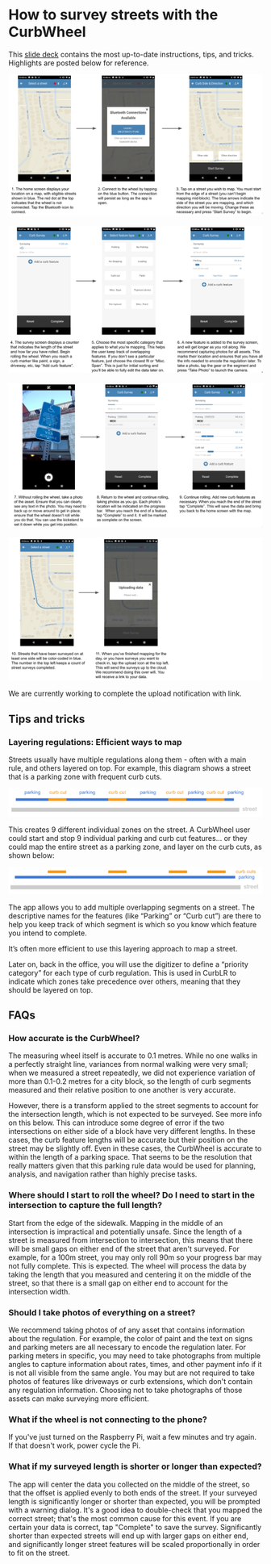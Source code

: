 # How to survey streets with the CurbWheel

This [slide deck](https://docs.google.com/presentation/d/1NqRnIblEEMXaFtzdQwLsId2Zoh3sRvoiIRdQ_2HDb48/edit#slide=id.ga62d08dcdb_0_285) contains the most up-to-date instructions, tips, and tricks. Highlights are posted below for reference.

<img src="images/howtomap1.png">
</br></br>
<img src="images/howtomap2.png">
</br></br>
<img src="images/howtomap3.png">
</br></br>
<img src="images/howtomap4.png">

We are currently working to complete the upload notification with link.

## Tips and tricks

### Layering regulations: Efficient ways to map

Streets usually have multiple regulations along them - often with a main rule, and others layered on top. For example, this diagram shows a street that is a parking zone with frequent curb cuts.

<img src="images/overlaptrick1.png" width="600">

This creates 9 different individual zones on the street. A CurbWheel user could start and stop 9 individual parking and curb cut features… or they could map the entire street as a parking zone, and layer on the curb cuts, as shown below:

<img src="images/overlaptrick2.png" width="600">

The app allows you to add multiple overlapping segments on a street. The descriptive names for the features (like “Parking” or “Curb cut”) are there to help you keep track of which segment is which so you know which feature you intend to complete.

It’s often more efficient to use this layering approach to map a street.

Later on, back in the office, you will use the digitizer to define a “priority category” for each type of curb regulation. This is used in CurbLR to indicate which zones take precedence over others, meaning that they should be layered on top.

## FAQs

### How accurate is the CurbWheel?

The measuring wheel itself is accurate to 0.1 metres. While no one walks in a perfectly straight line, variances from normal walking were very small; when we measured a street repeatedly, we did not experience variation of more than 0.1-0.2 metres for a city block, so the length of curb segments measured and their relative position to one another is very accurate.

However, there is a transform applied to the street segments to account for the intersection length, which is not expected to be surveyed. See more info on this below. This can introduce some degree of error if the two intersections on either side of a block have very different lengths. In these cases, the curb feature lengths will be accurate but their position on the street may be slightly off. Even in these cases, the CurbWheel is accurate to within the length of a parking space. That seems to be the resolution that really matters given that this parking rule data would be used for planning, analysis, and navigation rather than highly precise tasks.

### Where should I start to roll the wheel? Do I need to start in the intersection to capture the full length?

Start from the edge of the sidewalk. Mapping in the middle of an intersection is impractical and potentially unsafe. Since the length of a street is measured from intersection to intersection, this means that there will be small gaps on either end of the street that aren't surveyed. For example, for a 100m street, you may only roll 90m so your progress bar may not fully complete. This is expected. The wheel will process the data by taking the length that you measured and centering it on the middle of the street, so that there is a small gap on either end to account for the intersection width.

### Should I take photos of everything on a street?

We recommend taking photos of of any asset that contains information about the regulation. For example, the color of paint and the text on signs and parking meters are all necessary to encode the regulation later. For parking meters in specific, you may need to take photographs from multiple angles to capture information about rates, times, and other payment info if it is not all visible from the same angle. You may but are not required to take photos of features like driveways or curb extensions, which don't contain any regulation information. Choosing not to take photographs of those assets can make surveying more efficient.

### What if the wheel is not connecting to the phone?

If you've just turned on the Raspberry Pi, wait a few minutes and try again. If that doesn't work, power cycle the Pi.

### What if my surveyed length is shorter or longer than expected?
The app will center the data you collected on the middle of the street, so that the offset is applied evenly to both ends of the street. If your surveyed length is significantly longer or shorter than expected, you will be prompted with a warning dialog. It's a good idea to double-check that you mapped the correct street; that's the most common cause for this event. If you are certain your data is correct, tap "Complete" to save the survey. Significantly shorter than expected streets will end up with larger gaps on either end, and significantly longer street features will be scaled proportionally in order to fit on the street.